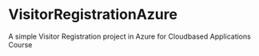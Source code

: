 # VisitorRegistrationAzure
A simple Visitor Registration project in Azure for Cloudbased Applications Course
